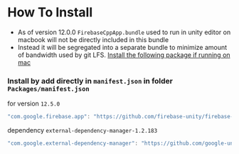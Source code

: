# How To Install

- As of version 12.0.0 `FirebaseCppApp.bundle` used to run in unity editor on macbook will not be directly included in this bundle
- Instead it will be segregated into a separate bundle to minimize amount of bandwidth used by git LFS. [Install the following package if running on mac](https://github.com/firebase-unity/firebase-support-ios)


### Install by add directly in `manifest.json` in folder `Packages/manifest.json`

for version `12.5.0`
```csharp
"com.google.firebase.app": "https://github.com/firebase-unity/firebase-app.git#12.5.0",
```

dependency `external-dependency-manager-1.2.183`
```csharp
"com.google.external-dependency-manager": "https://github.com/google-unity/external-dependency-manager.git#1.2.183",
```
